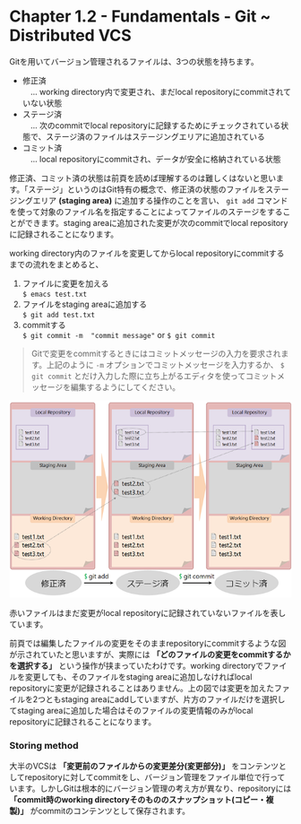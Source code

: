 Chapter 1.2 - Fundamentals - Git ~ Distributed VCS
=======

Gitを用いてバージョン管理されるファイルは、3つの状態を持ちます。

* 修正済<br>　... working directory内で変更され、まだlocal repositoryにcommitされていない状態
* ステージ済<br>　... 次のcommitでlocal repositoryに記録するためにチェックされている状態で、ステージ済のファイルはステージングエリアに追加されている
* コミット済<br>　... local repositoryにcommitされ、データが安全に格納されている状態

修正済、コミット済の状態は前頁を読めば理解するのは難しくはないと思います。「ステージ」というのはGit特有の概念で、修正済の状態のファイルをステージングエリア **(staging area)** に追加する操作のことを言い、 `git add` コマンドを使って対象のファイル名を指定することによってファイルのステージをすることができます。staging areaに追加された変更が次のcommitでlocal repositoryに記録されることになります。

working directory内のファイルを変更してからlocal repositoryにcommitするまでの流れをまとめると、

1. ファイルに変更を加える<br>`$ emacs test.txt`
2. ファイルをstaging areaに追加する<br>`$ git add test.txt`
3. commitする<br>`$ git commit -m  "commit message"` or `$ git commit`

> Gitで変更をcommitするときにはコミットメッセージの入力を要求されます。上記のように `-m` オプションでコミットメッセージを入力するか、 `$ git commit` とだけ入力した際に立ち上がるエディタを使ってコミットメッセージを編集するようにしてください。

![three states](./img/staging.png)

赤いファイルはまだ変更がlocal repositoryに記録されていないファイルを表しています。

前頁では編集したファイルの変更をそのままrepositoryにcommitするような図が示されていたと思いますが、実際には **「どのファイルの変更をcommitするかを選択する」** という操作が挟まっていたわけです。working directoryでファイルを変更しても、そのファイルをstaging areaに追加しなければlocal repositoryに変更が記録されることはありません。上の図では変更を加えたファイルを2つともstaging areaにaddしていますが、片方のファイルだけを選択してstaging areaに追加した場合はそのファイルの変更情報のみがlocal repositoryに記録されることになります。

### Storing method

大半のVCSは **「変更前のファイルからの変更差分(変更部分)」** をコンテンツとしてrepositoryに対してcommitをし、バージョン管理をファイル単位で行っています。しかしGitは根本的にバージョン管理の考え方が異なり、repositoryには **「commit時のworking directoryそのもののスナップショット(コピー・複製)」** がcommitのコンテンツとして保存されます。